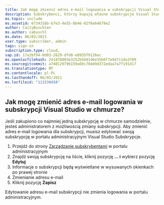 ```yaml
---
title: Jak mogę zmienić adres e-mail logowania w subskrypcji Visual Studio w chmurze?
description: Subskrybenci, którzy kupują własne subskrypcje Visual Studio w chmurze, mogą zmieniać własne adresy e-mail logowania
ms.topic: include
ms.assetid: 6734316b-b7e3-4e55-8b46-02f6e64679e2
author: CaityBuschlen
ms.author: cabuschl
ms.date: 06/03/2021
user.type: subscriber, admin
tags: sign-in
subscription.type: cloud,
sap.id: 17a2bf94-0d03-2629-dfd8-e8935f9126ec
ms.openlocfilehash: 241878803e3252b5b81d6e35b0f7e94711de3709
ms.sourcegitcommit: a740129796159a69c704d9d372edaa7a7f191d17
ms.translationtype: MT
ms.contentlocale: pl-PL
ms.lasthandoff: 06/05/2021
ms.locfileid: "111530458"
---
```

## <a name="how-can-i-change-the-sign-in-email-address-on-my-visual-studio-cloud-subscription"></a>Jak mogę zmienić adres e-mail logowania w subskrypcji Visual Studio w chmurze?

Jeśli zakupiono co najmniej jedną subskrypcję w chmurze samodzielnie, jesteś administratorem z możliwością zmiany subskrypcji. Aby zmienić adres e-mail logowania dla subskrypcji, musisz edytować swoją subskrypcję w portalu administracyjnym Visual Studio Subskrypcje.

1. Przejdź do strony [Zarządzanie subskrybentami](https://manage.visualstudio.com/subscribers) w portalu administracyjnym
2. Znajdź swoją subskrypcję na liście, kliknij pozycję **... i** wybierz pozycję **Edytuj**
3. Informacje o subskrypcji będą wyświetlane w wysuwanych okienkach po prawej stronie
4. Zmienianie adresu e-mail 
5. Kliknij pozycję **Zapisz**

Edytowanie adresu e-mail subskrypcji nie zmienia logowania w portalu administracyjnym.